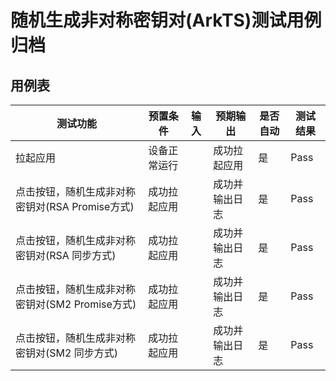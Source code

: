 # 随机生成非对称密钥对(ArkTS)测试用例归档

## 用例表

| 测试功能                                        | 预置条件     | 输入 | 预期输出       | 是否自动 | 测试结果 |
| ----------------------------------------------- | ------------ | ---- | -------------- | -------- | -------- |
| 拉起应用                                        | 设备正常运行 |      | 成功拉起应用   | 是       | Pass     |
| 点击按钮，随机生成非对称密钥对(RSA Promise方式) | 成功拉起应用 |      | 成功并输出日志 | 是       | Pass     |
| 点击按钮，随机生成非对称密钥对(RSA 同步方式)    | 成功拉起应用 |      | 成功并输出日志 | 是       | Pass     |
| 点击按钮，随机生成非对称密钥对(SM2 Promise方式) | 成功拉起应用 |      | 成功并输出日志 | 是       | Pass     |
| 点击按钮，随机生成非对称密钥对(SM2 同步方式)    | 成功拉起应用 |      | 成功并输出日志 | 是       | Pass     |